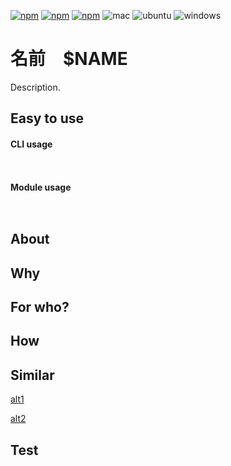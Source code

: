 [![npm](https://img.shields.io/npm/v/$NAME.svg?maxAge=3600)](https://www.npmjs.com/package/$NAME)
[![npm](https://img.shields.io/npm/dm/$NAME.svg?maxAge=3600)](https://www.npmjs.com/package/$NAME)
[![npm](https://img.shields.io/npm/l/$NAME.svg?maxAge=3600)](https://www.npmjs.com/package/$NAME)
![mac](https://github.com/talmobi/$NAME/workflows/mac/badge.svg)
![ubuntu](https://github.com/talmobi/$NAME/workflows/ubuntu/badge.svg)
![windows](https://github.com/talmobi/$NAME/workflows/windows/badge.svg)

# 名前　$NAME
Description.

## Easy to use

#### CLI usage
```javascript
```
```
```

#### Module usage
```javascript
```
```
```

## About

## Why

## For who?

## How

## Similar
[alt1](https://github.com/talmobi)

[alt2](https://github.com/talmobi)

## Test
```
```
